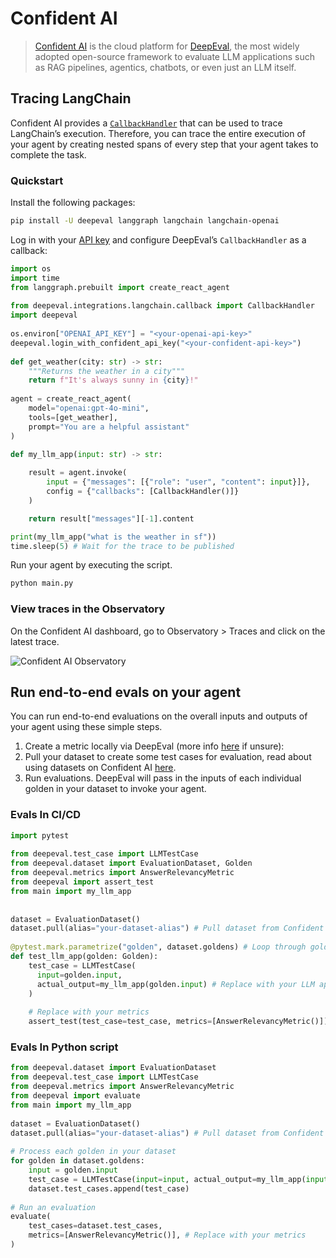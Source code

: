 # Confident AI

>[Confident AI](https://www.confident-ai.com/) is the cloud platform for [DeepEval](https://deepeval.com/), the most widely adopted open-source framework to evaluate LLM applications such as RAG pipelines, agentics, chatbots, or even just an LLM itself.


## Tracing LangChain

Confident AI provides a [`CallbackHandler`](https://documentation.confident-ai.com/docs/llm-tracing/integrations/langchain) that can be used to trace LangChain’s execution. Therefore, you can trace the entire execution of your agent by creating nested spans of every step that your agent takes to complete the task. 

### Quickstart

Install the following packages:

```bash
pip install -U deepeval langgraph langchain langchain-openai
```

Log in with your [API key](https://app.confident-ai.com/auth/signup) and configure DeepEval’s `CallbackHandler` as a callback:

```python
import os
import time
from langgraph.prebuilt import create_react_agent
 
from deepeval.integrations.langchain.callback import CallbackHandler
import deepeval
 
os.environ["OPENAI_API_KEY"] = "<your-openai-api-key>"
deepeval.login_with_confident_api_key("<your-confident-api-key>")
 
def get_weather(city: str) -> str:
    """Returns the weather in a city"""
    return f"It's always sunny in {city}!"
 
agent = create_react_agent(
    model="openai:gpt-4o-mini",  
    tools=[get_weather],  
    prompt="You are a helpful assistant"  
)
 
def my_llm_app(input: str) -> str:

    result = agent.invoke(
        input = {"messages": [{"role": "user", "content": input}]}, 
        config = {"callbacks": [CallbackHandler()]}
    )

    return result["messages"][-1].content

print(my_llm_app("what is the weather in sf"))
time.sleep(5) # Wait for the trace to be published
```

Run your agent by executing the script.

```bash
python main.py
```

### View traces in the Observatory
On the Confident AI dashboard, go to Observatory > Traces and click on the latest trace. 

![Confident AI Observatory](https://raw.githubusercontent.com/spike-spiegel-21/confident-docs/refs/heads/mayank/img/public/img/langgraph_trace.png)


## Run end-to-end evals on your agent
You can run end-to-end evaluations on the overall inputs and outputs of your agent using these simple steps. 

1. Create a metric locally via DeepEval (more info [here](https://documentation.confident-ai.com/docs/llm-evaluation/metrics/create-locally) if unsure):
2. Pull your dataset to create some test cases for evaluation, read about using datasets on Confident AI [here](https://documentation.confident-ai.com/docs/dataset-editor/introduction).
3. Run evaluations. DeepEval will pass in the inputs of each individual golden in your dataset to invoke your agent.


### Evals In CI/CD

```python
import pytest
 
from deepeval.test_case import LLMTestCase
from deepeval.dataset import EvaluationDataset, Golden
from deepeval.metrics import AnswerRelevancyMetric
from deepeval import assert_test
from main import my_llm_app
 
 
dataset = EvaluationDataset()
dataset.pull(alias="your-dataset-alias") # Pull dataset from Confident AI
 
@pytest.mark.parametrize("golden", dataset.goldens) # Loop through goldens
def test_llm_app(golden: Golden):
    test_case = LLMTestCase(
      input=golden.input, 
      actual_output=my_llm_app(golden.input) # Replace with your LLM app
    )
 
    # Replace with your metrics
    assert_test(test_case=test_case, metrics=[AnswerRelevancyMetric()])
```

### Evals In Python script

```python
from deepeval.dataset import EvaluationDataset
from deepeval.test_case import LLMTestCase
from deepeval.metrics import AnswerRelevancyMetric
from deepeval import evaluate
from main import my_llm_app
 
dataset = EvaluationDataset()
dataset.pull(alias="your-dataset-alias") # Pull dataset from Confident AI
 
# Process each golden in your dataset
for golden in dataset.goldens:
    input = golden.input
    test_case = LLMTestCase(input=input, actual_output=my_llm_app(input))
    dataset.test_cases.append(test_case)
 
# Run an evaluation
evaluate(
    test_cases=dataset.test_cases,
    metrics=[AnswerRelevancyMetric()], # Replace with your metrics
)
```
